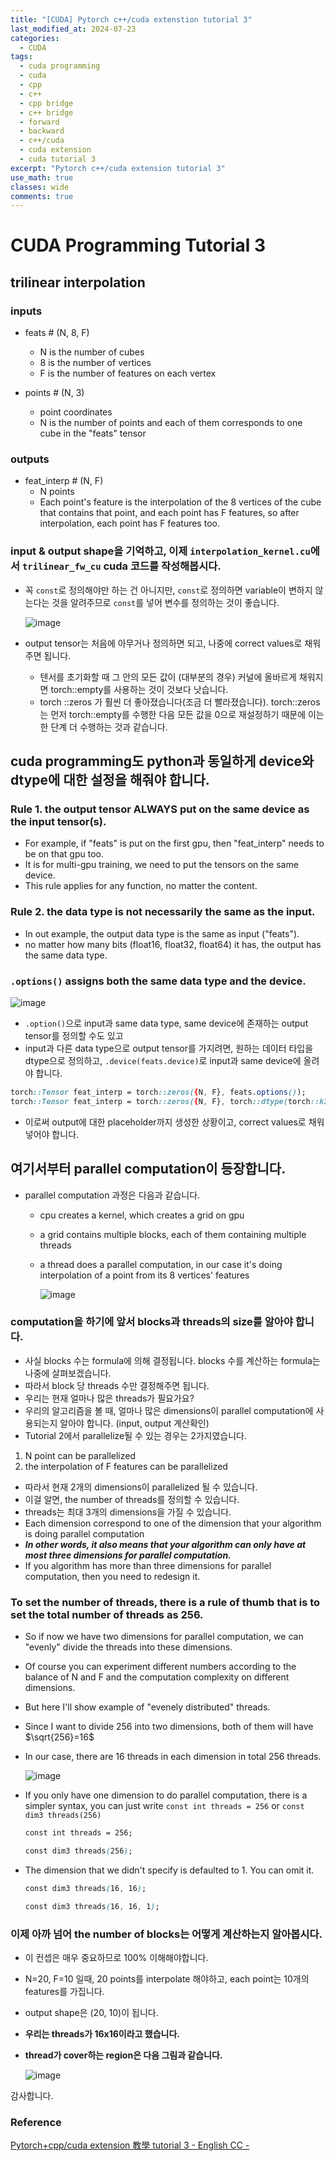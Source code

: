 ```yaml
---
title: "[CUDA] Pytorch c++/cuda extenstion tutorial 3"
last_modified_at: 2024-07-23
categories:
  - CUDA
tags:
  - cuda programming
  - cuda
  - cpp
  - c++
  - cpp bridge
  - c++ bridge
  - forward
  - backward
  - c++/cuda
  - cuda extension
  - cuda tutorial 3
excerpt: "Pytorch c++/cuda extension tutorial 3"
use_math: true
classes: wide
comments: true
---
```


# CUDA Programming Tutorial 3

## trilinear interpolation

### inputs 
- feats # (N, 8, F)
  - N is the number of cubes
  - 8 is the number of vertices
  - F is the number of features on each vertex

- points # (N, 3)
  - point coordinates
  - N is the number of points and each of them corresponds to one cube in the "feats" tensor

### outputs
- feat_interp # (N, F)
  - N points
  - Each point's feature is the interpolation of the 8 vertices of the cube that contains that point, and each point has F features, so after interpolation, each point has F features too.

### input & output shape을 기억하고, 이제 `interpolation_kernel.cu`에서 `trilinear_fw_cu` cuda 코드를 작성해봅시다.

- 꼭 `const`로 정의해야만 하는 건 아니지만, `const`로 정의하면 variable이 변하지 않는다는 것을 알려주므로 `const`를 넣어 변수를 정의하는 것이 좋습니다.

  ![image](https://github.com/user-attachments/assets/9fa57d2e-500e-4512-98b8-d3295066ef68)

- output tensor는 처음에 아무거나 정의하면 되고, 나중에 correct values로 채워주면 됩니다.
  - 텐서를 초기화할 때 그 안의 모든 값이 (대부분의 경우) 커널에 올바르게 채워지면 torch::empty를 사용하는 것이 것보다 낫습니다.
  - torch ::zeros 가 훨씬 더 좋아졌습니다(조금 더 빨라졌습니다). torch::zeros는 먼저 torch::empty를 수행한 다음 모든 값을 0으로 재설정하기 때문에 이는 한 단계 더 수행하는 것과 같습니다.

## cuda programming도 python과 동일하게 device와 dtype에 대한 설정을 해줘야 합니다.

### Rule 1. the output tensor ALWAYS put on the same device as the input tensor(s).
- For example, if "feats" is put on the first gpu, then "feat_interp" needs to be on that gpu too.
- It is for multi-gpu training, we need to put the tensors on the same device.
- This rule applies for any function, no matter the content.

### Rule 2. the data type is not necessarily the same as the input.
- In out example, the output data type is the same as input ("feats").
- no matter how many bits (float16, float32, float64) it has, the output has the same data type.

### `.options()` assigns both the same data type and the device.

![image](https://github.com/user-attachments/assets/2673c483-6c56-4a6b-b436-7d1ea1574d51)

- `.option()`으로 input과 same data type, same device에 존재하는 output tensor를 정의할 수도 있고
- input과 다른 data type으로 output tensor를 가지려면, 원하는 데이터 타입을 dtype으로 정의하고, `.device(feats.device)`로 input과 same device에 올려야 합니다.

```css
torch::Tensor feat_interp = torch::zeros({N, F}, feats.options());
torch::Tensor feat_interp = torch::zeros({N, F}, torch::dtype(torch::kInt32).device(feats.device));
```

- 이로써 output에 대한 placeholder까지 생성한 상황이고, correct values로 채워넣어야 합니다.

## 여기서부터 parallel computation이 등장합니다.

- parallel computation 과정은 다음과 같습니다.
  - cpu creates a kernel, which creates a grid on gpu
  - a grid contains multiple blocks, each of them containing multiple threads
  - a thread does a parallel computation, in our case it's doing interpolation of a point from its 8 vertices' features

    ![image](https://github.com/user-attachments/assets/297f328d-6774-48cb-a0f6-8e2924c3318e)

### computation을 하기에 앞서 blocks과 threads의 size를 알아야 합니다.

- 사실 blocks 수는 formula에 의해 결정됩니다. blocks 수를 계산하는 formula는 나중에 살펴보겠습니다.
- 따라서 block 당 threads 수만 결정해주면 됩니다.
- 우리는 현재 얼마나 많은 threads가 필요가요?
- 우리의 알고리즘을 볼 때, 얼마나 많은 dimensions이 parallel computation에 사용되는지 알아야 합니다. (input, output 계산확인)
- Tutorial 2에서 parallelize될 수 있는 경우는 2가지였습니다.
1. N point can be parallelized
2. the interpolation of F features can be parallelized
- 따라서 현재 2개의 dimensions이 parallelized 될 수 있습니다.
- 이걸 알면, the number of threads를 정의할 수 있습니다.
- threads는 최대 3개의 dimensions을 가질 수 있습니다.
- Each dimension correspond to one of the dimension that your algorithm is doing parallel computation
- ***In other words, it also means that your algorithm can only have at most three dimensions for parallel computation.***
- If you algorithm has more than three dimensions for parallel computation, then you need to redesign it.

### To set the number of threads, there is a rule of thumb that is to set the total number of threads as 256.

- So if now we have two dimensions for parallel computation, we can "evenly" divide the threads into these dimensions.
- Of course you can experiment different numbers according to the balance of N and F and the computation complexity on different dimensions.
- But here I'll show example of "evenely distributed" threads.
- Since I want to divide 256 into two dimensions, both of them will have $\sqrt{256}=16$
- In our case, there are 16 threads in each dimension in total 256 threads.
  
  ![image](https://github.com/user-attachments/assets/35e1e655-276e-4aa1-a957-a683c37e7580)

- If you only have one dimension to do parallel computation, there is a simpler syntax, you can just write `const int threads = 256` or `const dim3 threads(256)`
  
  ```css
  const int threads = 256;
  ```

  ```css
  const dim3 threads(256);
  ```

- The dimension that we didn't specify is defaulted to 1. You can omit it.

  ```css
  const dim3 threads(16, 16);
  ```

  ```css
  const dim3 threads(16, 16, 1);
  ```
  

### 이제 아까 넘어 the number of blocks는 어떻게 계산하는지 알아봅시다.

- 이 컨셉은 매우 중요하므로 100% 이해해야합니다.
- N=20, F=10 일때, 20 points를 interpolate 해야하고, each point는 10개의 features를 가집니다.
- output shape은 (20, 10)이 됩니다.
- **우리는 threads가 16x16이라고 했습니다.**
- **thread가 cover하는 region은 다음 그림과 같습니다.**

  ![image](https://github.com/user-attachments/assets/203c840f-7afa-4bd9-b06f-2a6722126e7f)










감사합니다.

### Reference
[Pytorch+cpp/cuda extension 教學 tutorial 3 - English CC -](https://www.youtube.com/watch?v=-vV08i-Eifs&list=PLDV2CyUo4q-LKuiNltBqCKdO9GH4SS_ec&index=3)
